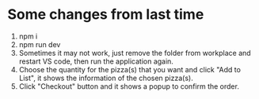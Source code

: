# Some changes from last time

1. npm i
2. npm run dev
3. Sometimes it may not work, just remove the folder from workplace and restart VS code, then run the application again.
4. Choose the quantity for the pizza(s) that you want and click "Add to List", it shows the information of the chosen pizza(s).
5. Click "Checkout" button and it shows a popup to confirm the order.
